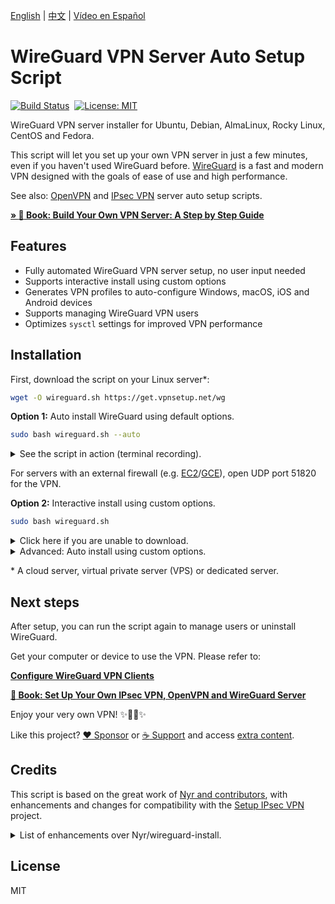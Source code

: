 [English](README.md) | [中文](README-zh.md) | [Vídeo en Español](https://www.youtube.com/watch?v=99qtaJU2E2k)

# WireGuard VPN Server Auto Setup Script

[![Build Status](https://github.com/hwdsl2/wireguard-install/actions/workflows/main.yml/badge.svg)](https://github.com/hwdsl2/wireguard-install/actions/workflows/main.yml) &nbsp;[![License: MIT](docs/images/license.svg)](https://opensource.org/licenses/MIT)

WireGuard VPN server installer for Ubuntu, Debian, AlmaLinux, Rocky Linux, CentOS and Fedora.

This script will let you set up your own VPN server in just a few minutes, even if you haven't used WireGuard before. [WireGuard](https://www.wireguard.com) is a fast and modern VPN designed with the goals of ease of use and high performance.

See also: [OpenVPN](https://github.com/hwdsl2/openvpn-install) and [IPsec VPN](https://github.com/hwdsl2/setup-ipsec-vpn) server auto setup scripts.

**[&raquo; :book: Book: Build Your Own VPN Server: A Step by Step Guide](https://mybook.to/vpnguide)**

## Features

- Fully automated WireGuard VPN server setup, no user input needed
- Supports interactive install using custom options
- Generates VPN profiles to auto-configure Windows, macOS, iOS and Android devices
- Supports managing WireGuard VPN users
- Optimizes `sysctl` settings for improved VPN performance

## Installation

First, download the script on your Linux server\*:

```bash
wget -O wireguard.sh https://get.vpnsetup.net/wg
```

**Option 1:** Auto install WireGuard using default options.

```bash
sudo bash wireguard.sh --auto
```

<details>
<summary>
See the script in action (terminal recording).
</summary>

**Note:** This recording is for demo purposes only.

<p align="center"><img src="docs/images/demo1.svg"></p>
</details>

For servers with an external firewall (e.g. [EC2](https://docs.aws.amazon.com/AWSEC2/latest/UserGuide/ec2-security-groups.html)/[GCE](https://cloud.google.com/vpc/docs/firewalls)), open UDP port 51820 for the VPN.

**Option 2:** Interactive install using custom options.

```bash
sudo bash wireguard.sh
```

<details>
<summary>
Click here if you are unable to download.
</summary>

You may also use `curl` to download:

```bash
curl -fL -o wireguard.sh https://get.vpnsetup.net/wg
```

Then follow the instructions above to install.

Alternative setup URLs:

```bash
https://github.com/hwdsl2/wireguard-install/raw/master/wireguard-install.sh
https://gitlab.com/hwdsl2/wireguard-install/-/raw/master/wireguard-install.sh
```

If you are unable to download, open [wireguard-install.sh](wireguard-install.sh), then click the `Raw` button on the right. Press `Ctrl/Cmd+A` to select all, `Ctrl/Cmd+C` to copy, then paste into your favorite editor.
</details>
<details>
<summary>
Advanced: Auto install using custom options.
</summary>

Advanced users can auto install WireGuard using custom options, by providing a Bash "here document" as input to the setup script. This method can also be used to provide input to manage users after install.

First, install WireGuard interactively using custom options, and write down all your inputs to the script.

```bash
sudo bash wireguard.sh
```

If you need to remove WireGuard, run the script again and select the appropriate option.

Next, create the custom install command using your inputs. Example:

```bash
sudo bash wireguard.sh <<ANSWERS
51820
client
2
y
ANSWERS
```

**Note:** The install options may change in future versions of the script.
</details>

\* A cloud server, virtual private server (VPS) or dedicated server.

## Next steps

After setup, you can run the script again to manage users or uninstall WireGuard.

Get your computer or device to use the VPN. Please refer to:

**[Configure WireGuard VPN Clients](docs/clients.md)**

**[:book: Book: Set Up Your Own IPsec VPN, OpenVPN and WireGuard Server](https://mybook.to/vpn)**

Enjoy your very own VPN! :sparkles::tada::rocket::sparkles:

Like this project? [:heart: Sponsor](https://github.com/sponsors/hwdsl2?metadata_o=w) or [:coffee: Support](https://ko-fi.com/hwdsl2) and access [extra content](https://ko-fi.com/post/Support-this-project-and-get-access-to-supporter-o-O5O7FVF8J).

## Credits

This script is based on the great work of [Nyr and contributors](https://github.com/Nyr/wireguard-install), with enhancements and changes for compatibility with the [Setup IPsec VPN](https://github.com/hwdsl2/setup-ipsec-vpn) project.

<details>
<summary>
List of enhancements over Nyr/wireguard-install.
</summary>

- Improved compatibility with Setup IPsec VPN
- Improved script reliability, user input and output
- Supports auto install using default options
- Supports listing existing VPN clients
- Supports custom DNS server(s) for VPN clients
- Optimizes `sysctl` settings for improved VPN performance
- Improved creation of client config files when using `sudo`

...and more!
</details>

## License

MIT
